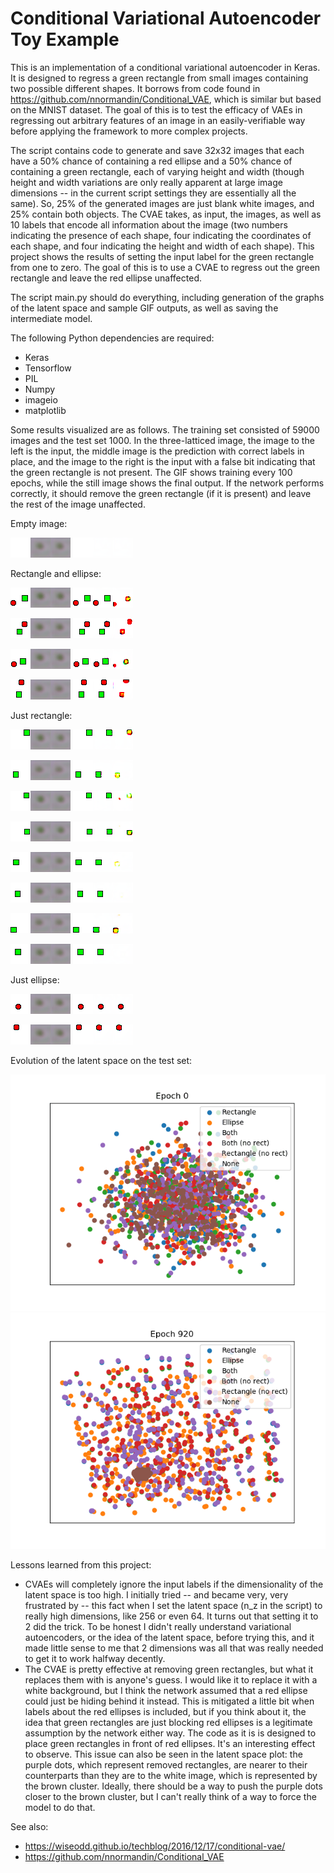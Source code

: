 Conditional Variational Autoencoder Toy Example
============

This is an implementation of a conditional variational autoencoder in Keras. It is designed to regress a green rectangle from small images containing two possible different shapes. It borrows from code found in https://github.com/nnormandin/Conditional_VAE, which is similar but based on the MNIST dataset. The goal of this is to test the efficacy of VAEs in regressing out arbitrary features of an image in an easily-verifiable way before applying the framework to more complex projects.

The script contains code to generate and save 32x32 images that each have a 50% chance of containing a red ellipse and a 50% chance of containing a green rectangle, each of varying height and width (though height and width variations are only really apparent at large image dimensions -- in the current script settings they are essentially all the same). So, 25% of the generated images are just blank white images, and 25% contain both objects. The CVAE takes, as input, the images, as well as 10 labels that encode all information about the image (two numbers indicating the presence of each shape, four indicating the coordinates of each shape, and four indicating the height and width of each shape). This project shows the results of setting the input label for the green rectangle from one to zero. The goal of this is to use a CVAE to regress out the green rectangle and leave the red ellipse unaffected.

The script main.py should do everything, including generation of the graphs of the latent space and sample GIF outputs, as well as saving the intermediate model.

The following Python dependencies are required:

  * Keras
  * Tensorflow
  * PIL
  * Numpy
  * imageio
  * matplotlib

Some results visualized are as follows. The training set consisted of 59000 images and the test set 1000. In the three-latticed image, the image to the left is the input, the middle image is the prediction with correct labels in place, and the image to the right is the input with a false bit indicating that the green rectangle is not present. The GIF shows training every 100 epochs, while the still image shows the final output. If the network performs correctly, it should remove the green rectangle (if it is present) and leave the rest of the image unaffected.

Empty image:

<kbd>![til](./gifs/im_00014.gif)</kbd>
<kbd>![alt text](./demo_image_predictions/im_00014.png)</kbd>

Rectangle and ellipse:

<kbd>![til](./gifs/im_00004.gif)</kbd> 
<kbd>![alt text](./demo_image_predictions/im_00004.png)</kbd> 

<kbd>![til](./gifs/im_00006.gif)</kbd> 
<kbd>![alt text](./demo_image_predictions/im_00006.png)</kbd> 

<kbd>![til](./gifs/im_00013.gif)</kbd> 
<kbd>![alt text](./demo_image_predictions/im_00013.png)</kbd> 

<kbd>![til](./gifs/im_00019.gif)</kbd> 
<kbd>![alt text](./demo_image_predictions/im_00019.png)</kbd> 

Just rectangle:

<kbd>![til](./gifs/im_00000.gif)</kbd> 
<kbd>![alt text](./demo_image_predictions/im_00000.png)</kbd> 

<kbd>![til](./gifs/im_00001.gif)</kbd> 
<kbd>![alt text](./demo_image_predictions/im_00001.png)</kbd> 

<kbd>![til](./gifs/im_00002.gif)</kbd> 
<kbd>![alt text](./demo_image_predictions/im_00002.png)</kbd> 

<kbd>![til](./gifs/im_00005.gif)</kbd> 
<kbd>![alt text](./demo_image_predictions/im_00005.png)</kbd> 

<kbd>![til](./gifs/im_00008.gif)</kbd> 
<kbd>![alt text](./demo_image_predictions/im_00008.png)</kbd> 

<kbd>![til](./gifs/im_00010.gif)</kbd> 
<kbd>![alt text](./demo_image_predictions/im_00010.png)</kbd> 

<kbd>![til](./gifs/im_00012.gif)</kbd> 
<kbd>![alt text](./demo_image_predictions/im_00012.png)</kbd> 

<kbd>![til](./gifs/im_00015.gif)</kbd> 
<kbd>![alt text](./demo_image_predictions/im_00015.png)</kbd> 

Just ellipse:

<kbd>![til](./gifs/im_00003.gif)</kbd> 
<kbd>![alt text](./demo_image_predictions/im_00003.png)</kbd> 

<kbd>![til](./gifs/im_00007.gif)</kbd> 
<kbd>![alt text](./demo_image_predictions/im_00007.png)</kbd> 


Evolution of the latent space on the test set:

<kbd>![til](./gifs/latent_space_plot.gif)</kbd> 
<kbd>![alt text](./latent_space_plot.png)</kbd> 


Lessons learned from this project:

  * CVAEs will completely ignore the input labels if the dimensionality of the latent space is too high. I initially tried -- and became very, very frustrated by -- this fact when I set the latent space (n_z in the script) to really high dimensions, like 256 or even 64. It turns out that setting it to 2 did the trick. To be honest I didn't really understand variational autoencoders, or the idea of the latent space, before trying this, and it made little sense to me that 2 dimensions was all that was really needed to get it to work halfway decently.
  * The CVAE is pretty effective at removing green rectangles, but what it replaces them with is anyone's guess. I would like it to replace it with a white background, but I think the network assumed that a red ellipse could just be hiding behind it instead. This is mitigated a little bit when labels about the red ellipses is included, but if you think about it, the idea that green rectangles are just blocking red ellipses is a legitimate assumption by the network either way. The code as it is is designed to place green rectangles in front of red ellipses. It's an interesting effect to observe. This issue can also be seen in the latent space plot: the purple dots, which represent removed rectangles, are nearer to their counterparts than they are to the white image, which is represented by the brown cluster. Ideally, there should be a way to push the purple dots closer to the brown cluster, but I can't really think of a way to force the model to do that.


See also:
  * https://wiseodd.github.io/techblog/2016/12/17/conditional-vae/
  * https://github.com/nnormandin/Conditional_VAE
